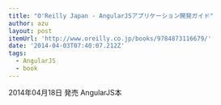 ```yaml
---
title: "O'Reilly Japan - AngularJSアプリケーション開発ガイド"
author: azu
layout: post
itemUrl: 'http://www.oreilly.co.jp/books/9784873116679/'
date: '2014-04-03T07:40:07.212Z'
tags:
  - AngularJS
  - book
---
```

2014年04月18日 発売
AngularJS本
